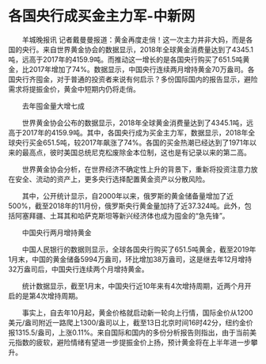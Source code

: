 # 各国央行成买金主力军-中新网

　　羊城晚报讯 记者戴曼曼报道：黄金再度走俏！这一次主力并非大妈，而是各国的央行。来自世界黄金协会的数据显示，2018年全球黄金消费量达到了4345.1吨，远高于2017年的4159.9吨。而推动这一增长的是各国央行购买了651.5吨黄金，比2017年增加了74%。数据显示，中国央行连续两月增持黄金70万盎司。各国央行齐囤金，对于普通的投资者来说有何启示？多份国际国内的报告显示，避险需求将提振金价，黄金中短期内仍将走俏。

　　去年囤金量大增七成

　　世界黄金协会公布的数据显示，2018年全球黄金消费量达到了4345.1吨，远高于2017年的4159.9吨。其中，各国央行成为买金主力军，数据显示，2018年全球央行买金651.5吨，较2017年飙涨了74%。各国的买金热潮已经达到了1971年以来的最高点，彼时美国总统尼克松废除金本位制，这也是有记录以来的第二高。

　　世界黄金协会分析，在世界经济不确定性上升的背景下，重新将投资注意力放在安全、流动的资产上，更多央行选择配置黄金资产以分散风险。

　　其中，公开统计显示，自2000年以来，俄罗斯的黄金储备量增加了近500%，截至2018年的11月份，俄罗斯央行黄金量加持了近37.324吨。此外，包括阿塞拜疆、土耳其和哈萨克斯坦等新兴经济体也成为囤金的“急先锋”。

　　中国央行两月增持黄金

　　中国人民银行的数据则显示，全球各国央行购买了651.5吨黄金，截至2019年1月末，中国的黄金储备5994万盎司，环比增加38万盎司，这是继去年12月增持32万盎司后，中国央行连续两个月增持黄金。

　　统计数据显示，截至1月末，中国央行近10年来有4次增持周期，近两个月开启的是第4次增持周期。

　　事实上，自去年10月起，黄金价格就启动新一轮向上行情，国际金价从1200美元/盎司附近一路爬上1300/盎司以上，截至13日北京时间16时42分，纽约金价报1315.5/盎司，上涨0.11%。来自国际和国内的多份分析报告则指出，由于当前美元指数的疲软，避险情绪有望进一步提振金价上扬，预计黄金将在上半年进一步攀升。
